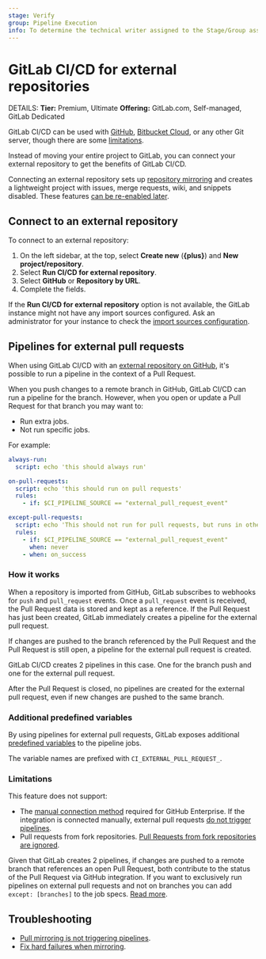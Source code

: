 ```yaml
---
stage: Verify
group: Pipeline Execution
info: To determine the technical writer assigned to the Stage/Group associated with this page, see https://handbook.gitlab.com/handbook/product/ux/technical-writing/#assignments
---
```


# GitLab CI/CD for external repositories

DETAILS:
**Tier:** Premium, Ultimate
**Offering:** GitLab.com, Self-managed, GitLab Dedicated

GitLab CI/CD can be used with [GitHub](github_integration.md), [Bitbucket Cloud](bitbucket_integration.md),
or any other Git server, though there are some [limitations](#limitations).

Instead of moving your entire project to GitLab, you can connect your
external repository to get the benefits of GitLab CI/CD.

Connecting an external repository sets up [repository mirroring](../../user/project/repository/mirror/index.md)
and creates a lightweight project with issues, merge requests, wiki, and
snippets disabled. These features
[can be re-enabled later](../../user/project/settings/index.md#configure-project-features-and-permissions).

## Connect to an external repository

To connect to an external repository:

1. On the left sidebar, at the top, select **Create new** (**{plus}**) and **New project/repository**.
1. Select **Run CI/CD for external repository**.
1. Select **GitHub** or **Repository by URL**.
1. Complete the fields.

If the **Run CI/CD for external repository** option is not available, the GitLab instance
might not have any import sources configured. Ask an administrator for your instance to check
the [import sources configuration](../../administration/settings/import_and_export_settings.md#configure-allowed-import-sources).

## Pipelines for external pull requests

When using GitLab CI/CD with an [external repository on GitHub](github_integration.md),
it's possible to run a pipeline in the context of a Pull Request.

When you push changes to a remote branch in GitHub, GitLab CI/CD can run a pipeline for
the branch. However, when you open or update a Pull Request for that branch you may want to:

- Run extra jobs.
- Not run specific jobs.

For example:

```yaml
always-run:
  script: echo 'this should always run'

on-pull-requests:
  script: echo 'this should run on pull requests'
  rules:
    - if: $CI_PIPELINE_SOURCE == "external_pull_request_event"

except-pull-requests:
  script: echo 'This should not run for pull requests, but runs in other cases.'
  rules:
    - if: $CI_PIPELINE_SOURCE == "external_pull_request_event"
      when: never
    - when: on_success
```

### How it works

When a repository is imported from GitHub, GitLab subscribes to webhooks
for `push` and `pull_request` events. Once a `pull_request` event is received,
the Pull Request data is stored and kept as a reference. If the Pull Request
has just been created, GitLab immediately creates a pipeline for the external
pull request.

If changes are pushed to the branch referenced by the Pull Request and the
Pull Request is still open, a pipeline for the external pull request is
created.

GitLab CI/CD creates 2 pipelines in this case. One for the
branch push and one for the external pull request.

After the Pull Request is closed, no pipelines are created for the external pull
request, even if new changes are pushed to the same branch.

### Additional predefined variables

By using pipelines for external pull requests, GitLab exposes additional
[predefined variables](../variables/predefined_variables.md) to the pipeline jobs.

The variable names are prefixed with `CI_EXTERNAL_PULL_REQUEST_`.

### Limitations

This feature does not support:

- The [manual connection method](github_integration.md#connect-manually) required for GitHub Enterprise.
  If the integration is connected manually, external pull requests [do not trigger pipelines](https://gitlab.com/gitlab-org/gitlab/-/issues/323336#note_884820753).
- Pull requests from fork repositories. [Pull Requests from fork repositories are ignored](https://gitlab.com/gitlab-org/gitlab/-/issues/5667).

Given that GitLab creates 2 pipelines, if changes are pushed to a remote branch that
references an open Pull Request, both contribute to the status of the Pull Request
via GitHub integration. If you want to exclusively run pipelines on external pull
requests and not on branches you can add `except: [branches]` to the job specs.
[Read more](https://gitlab.com/gitlab-org/gitlab/-/issues/24089#workaround).

## Troubleshooting

- [Pull mirroring is not triggering pipelines](../../user/project/repository/mirror/troubleshooting.md#pull-mirroring-is-not-triggering-pipelines).
- [Fix hard failures when mirroring](../../user/project/repository/mirror/pull.md#fix-hard-failures-when-mirroring).
